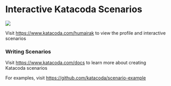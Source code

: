 # Interactive Katacoda Scenarios

[![](http://shields.katacoda.com/katacoda/humairak/count.svg)](https://www.katacoda.com/humairak "Get your profile on Katacoda.com")

Visit https://www.katacoda.com/humairak to view the profile and interactive scenarios

### Writing Scenarios
Visit https://www.katacoda.com/docs to learn more about creating Katacoda scenarios

For examples, visit https://github.com/katacoda/scenario-example
